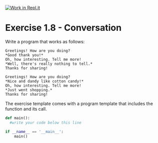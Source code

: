 [![Work in Repl.it](https://classroom.github.com/assets/work-in-replit-14baed9a392b3a25080506f3b7b6d57f295ec2978f6f33ec97e36a161684cbe9.svg)](https://classroom.github.com/online_ide?assignment_repo_id=3150608&assignment_repo_type=AssignmentRepo)
# Exercise 1.8 - Conversation

Write a program that works as follows:

```plaintext
Greetings! How are you doing?
*Good thank you!*
Oh, how interesting. Tell me more!
*Well, there's really nothing to tell.*
Thanks for sharing!
```

```plaintext
Greetings! How are you doing?
*Nice and dandy like cotton candy!*
Oh, how interesting. Tell me more!
*Just went shopping.*
Thanks for sharing!
```

The exercise template comes with a program template that includes the function and its call.

```python
def main():
  #write your code below this line

if __name__ == '__main__':
    main()
```
